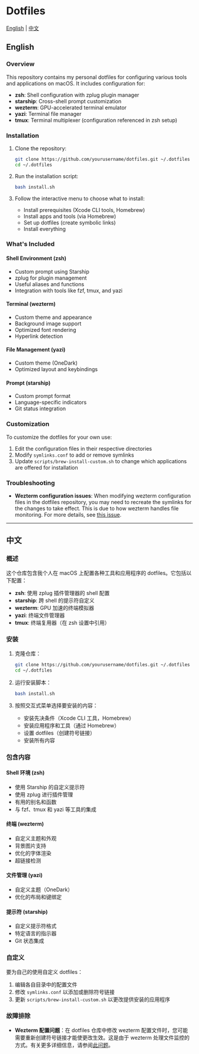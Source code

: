 # Dotfiles

[English](#english) | [中文](#中文)

<a name="english"></a>
## English

### Overview

This repository contains my personal dotfiles for configuring various tools and applications on macOS. It includes configuration for:

- **zsh**: Shell configuration with zplug plugin manager
- **starship**: Cross-shell prompt customization
- **wezterm**: GPU-accelerated terminal emulator
- **yazi**: Terminal file manager
- **tmux**: Terminal multiplexer (configuration referenced in zsh setup)

### Installation

1. Clone the repository:
   ```bash
   git clone https://github.com/yourusername/dotfiles.git ~/.dotfiles
   cd ~/.dotfiles
   ```

2. Run the installation script:
   ```bash
   bash install.sh
   ```

3. Follow the interactive menu to choose what to install:
   - Install prerequisites (Xcode CLI tools, Homebrew)
   - Install apps and tools (via Homebrew)
   - Set up dotfiles (create symbolic links)
   - Install everything

### What's Included

#### Shell Environment (zsh)
- Custom prompt using Starship
- zplug for plugin management
- Useful aliases and functions
- Integration with tools like fzf, tmux, and yazi

#### Terminal (wezterm)
- Custom theme and appearance
- Background image support
- Optimized font rendering
- Hyperlink detection

#### File Management (yazi)
- Custom theme (OneDark)
- Optimized layout and keybindings

#### Prompt (starship)
- Custom prompt format
- Language-specific indicators
- Git status integration

### Customization

To customize the dotfiles for your own use:

1. Edit the configuration files in their respective directories
2. Modify `symlinks.conf` to add or remove symlinks
3. Update `scripts/brew-install-custom.sh` to change which applications are offered for installation

### Troubleshooting

- **Wezterm configuration issues**: When modifying wezterm configuration files in the dotfiles repository, you may need to recreate the symlinks for the changes to take effect. This is due to how wezterm handles file monitoring. For more details, see [this issue](https://github.com/wezterm/wezterm/issues/1697).

---

<a name="中文"></a>
## 中文

### 概述

这个仓库包含我个人在 macOS 上配置各种工具和应用程序的 dotfiles。它包括以下配置：

- **zsh**: 使用 zplug 插件管理器的 shell 配置
- **starship**: 跨 shell 的提示符自定义
- **wezterm**: GPU 加速的终端模拟器
- **yazi**: 终端文件管理器
- **tmux**: 终端复用器（在 zsh 设置中引用）

### 安装

1. 克隆仓库：
   ```bash
   git clone https://github.com/yourusername/dotfiles.git ~/.dotfiles
   cd ~/.dotfiles
   ```

2. 运行安装脚本：
   ```bash
   bash install.sh
   ```

3. 按照交互式菜单选择要安装的内容：
   - 安装先决条件（Xcode CLI 工具，Homebrew）
   - 安装应用程序和工具（通过 Homebrew）
   - 设置 dotfiles（创建符号链接）
   - 安装所有内容

### 包含内容

#### Shell 环境 (zsh)
- 使用 Starship 的自定义提示符
- 使用 zplug 进行插件管理
- 有用的别名和函数
- 与 fzf、tmux 和 yazi 等工具的集成

#### 终端 (wezterm)
- 自定义主题和外观
- 背景图片支持
- 优化的字体渲染
- 超链接检测

#### 文件管理 (yazi)
- 自定义主题（OneDark）
- 优化的布局和键绑定

#### 提示符 (starship)
- 自定义提示符格式
- 特定语言的指示器
- Git 状态集成

### 自定义

要为自己的使用自定义 dotfiles：

1. 编辑各自目录中的配置文件
2. 修改 `symlinks.conf` 以添加或删除符号链接
3. 更新 `scripts/brew-install-custom.sh` 以更改提供安装的应用程序

### 故障排除

- **Wezterm 配置问题**：在 dotfiles 仓库中修改 wezterm 配置文件时，您可能需要重新创建符号链接才能使更改生效。这是由于 wezterm 处理文件监控的方式。有关更多详细信息，请参阅[此问题](https://github.com/wezterm/wezterm/issues/1697)。
